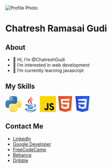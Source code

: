 ![Profile Photo](https://avatars.githubusercontent.com/u/70850359?v=4)
# Chatresh Ramasai Gudi

## About
- 👋 Hi, I’m @ChatreshGudi
- 👀 I’m interested in web development
- 🌱 I’m currently learning javascript

## My Skills
<p float="left">
<img src = "Icons/python.svg" width = 50px height = 50px>
<img src = "Icons/java.svg" width = 50px height = 50px>
<img src = "Icons/javascript.svg" width = 50px height = 50px>
<img src = "Icons/html.svg" width = 50px height = 50px>
<img src = "Icons/CSS.svg" width = 50px height = 50px>
</p>

## Contact Me
- [LinkedIn](https://www.linkedin.com/in/chatresh-ramasai-gudi-887198230)              
- [Google Developer](https://g.dev/Chatresh)
- [FreeCodeCamp](https://www.freecodecamp.org/ChatreshGudi)
- [Behance](https://www.behance.net/chatresramasai)
- [Dribble](https://dribbble.com/ChatreshGudi)

<!---
ChatreshGudi/ChatreshGudi is a ✨ special ✨ repository because its `README.md` (this file) appears on your GitHub profile.
You can click the Preview link to take a look at your changes.
--->
